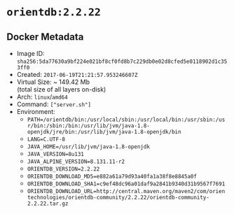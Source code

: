 # `orientdb:2.2.22`

## Docker Metadata

- Image ID: `sha256:5da77630a9bf224e021bf8cf0fd8b7c229db0e02d8cfed5e0118902d1c353ff0`
- Created: `2017-06-19T21:21:57.953246607Z`
- Virtual Size: ~ 149.42 Mb  
  (total size of all layers on-disk)
- Arch: `linux`/`amd64`
- Command: `["server.sh"]`
- Environment:
  - `PATH=/orientdb/bin:/usr/local/sbin:/usr/local/bin:/usr/sbin:/usr/bin:/sbin:/bin:/usr/lib/jvm/java-1.8-openjdk/jre/bin:/usr/lib/jvm/java-1.8-openjdk/bin`
  - `LANG=C.UTF-8`
  - `JAVA_HOME=/usr/lib/jvm/java-1.8-openjdk`
  - `JAVA_VERSION=8u131`
  - `JAVA_ALPINE_VERSION=8.131.11-r2`
  - `ORIENTDB_VERSION=2.2.22`
  - `ORIENTDB_DOWNLOAD_MD5=e882a61a79d93a40fa1a38f8e8845a0f`
  - `ORIENTDB_DOWNLOAD_SHA1=c9ef48dc96a01daf9a2841b9340d31b9567f7691`
  - `ORIENTDB_DOWNLOAD_URL=http://central.maven.org/maven2/com/orientechnologies/orientdb-community/2.2.22/orientdb-community-2.2.22.tar.gz`
